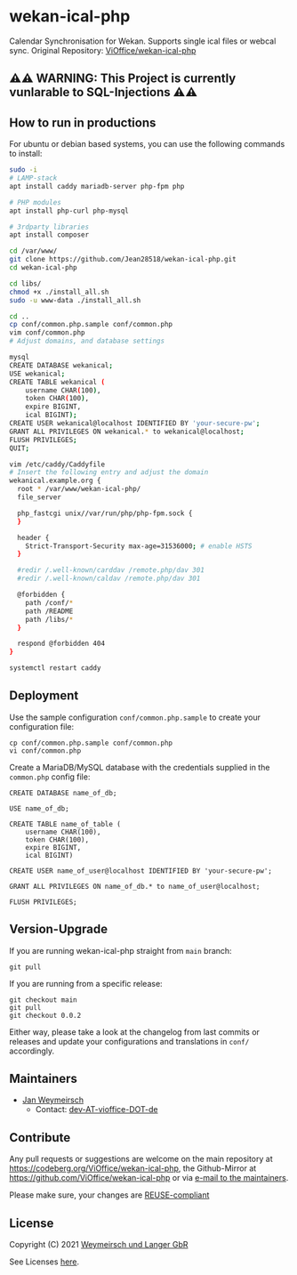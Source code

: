 # wekan-ical-php

Calendar Synchronisation for Wekan. Supports single ical files or webcal sync.
Original Repository: [ViOffice/wekan-ical-php](https://codeberg.org/ViOffice/wekan-ical-php)

## ⚠️⚠️ WARNING: This Project is currently vunlarable to SQL-Injections ⚠️⚠️

## How to run in productions

For ubuntu or debian based systems, you can use the following commands to install:

```bash
sudo -i
# LAMP-stack
apt install caddy mariadb-server php-fpm php

# PHP modules
apt install php-curl php-mysql

# 3rdparty libraries
apt install composer

cd /var/www/
git clone https://github.com/Jean28518/wekan-ical-php.git
cd wekan-ical-php

cd libs/
chmod +x ./install_all.sh
sudo -u www-data ./install_all.sh

cd ..
cp conf/common.php.sample conf/common.php
vim conf/common.php 
# Adjust domains, and database settings

mysql
CREATE DATABASE wekanical;
USE wekanical;
CREATE TABLE wekanical (
    username CHAR(100),
    token CHAR(100),
    expire BIGINT,
    ical BIGINT);
CREATE USER wekanical@localhost IDENTIFIED BY 'your-secure-pw';
GRANT ALL PRIVILEGES ON wekanical.* to wekanical@localhost;
FLUSH PRIVILEGES;
QUIT;

vim /etc/caddy/Caddyfile 
# Insert the following entry and adjust the domain
wekanical.example.org {
  root * /var/www/wekan-ical-php/
  file_server

  php_fastcgi unix//var/run/php/php-fpm.sock {
  }

  header {
    Strict-Transport-Security max-age=31536000; # enable HSTS
  }

  #redir /.well-known/carddav /remote.php/dav 301
  #redir /.well-known/caldav /remote.php/dav 301

  @forbidden {
    path /conf/*
    path /README
    path /libs/*
  }

  respond @forbidden 404
}

systemctl restart caddy
```

## Deployment

Use the sample configuration `conf/common.php.sample` to create your
configuration file:
```
cp conf/common.php.sample conf/common.php
vi conf/common.php
```

Create a MariaDB/MySQL database with the credentials supplied in the
`common.php` config file:
```
CREATE DATABASE name_of_db;

USE name_of_db;

CREATE TABLE name_of_table (
    username CHAR(100),
    token CHAR(100),
    expire BIGINT,
    ical BIGINT)

CREATE USER name_of_user@localhost IDENTIFIED BY 'your-secure-pw';

GRANT ALL PRIVILEGES ON name_of_db.* to name_of_user@localhost;

FLUSH PRIVILEGES;
```

## Version-Upgrade

If you are running wekan-ical-php straight from `main` branch:

```
git pull
```

If you are running from a specific release:

```
git checkout main
git pull
git checkout 0.0.2
```
Either way, please take a look at the changelog from last commits or releases
and update your configurations and translations in `conf/` accordingly.

## Maintainers

* [Jan Weymeirsch](https://jan.weymeirs.ch)
    * Contact: [dev-AT-vioffice-DOT-de](mailto:dev<AT>vioffice<DOT>de)

## Contribute

Any pull requests or suggestions are welcome on the main repository at
<https://codeberg.org/ViOffice/wekan-ical-php>, the Github-Mirror at
<https://github.com/ViOffice/wekan-ical-php> or via [e-mail to the
maintainers](#maintainers).

Please make sure, your changes are
[REUSE-compliant](https://git.fsfe.org/reuse/tool)

## License

Copyright (C) 2021 [Weymeirsch und Langer GbR](mailto:dev<AT>vioffice<DOT>de)

See Licenses [here](LICENSES).

